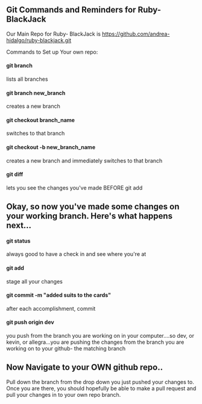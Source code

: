 <h2>Git Commands and Reminders for Ruby- BlackJack</h2>

Our Main Repo for Ruby- BlackJack is https://github.com/andrea-hidalgo/ruby-blackjack.git

Commands to Set up Your own repo: 

<h4>git branch</h4>   
   lists all branches 
<h4>git branch new_branch</h4>
   creates a new branch
<h4>git checkout branch_name</h4>
   switches to that branch
<h4>git checkout -b new_branch_name</h4>
   creates a new branch and immediately switches to that branch
<h4>git diff</h4>
   lets you see the changes you've made BEFORE git add

<h2>Okay, so now you've made some changes on your working branch. Here's what happens next...</h2>

<h4>git status</h4>
always good to have a check in and see where you're at
<h4>git add</h4>
stage all your changes
<h4>git commit -m "added suits to the cards"</h4>
after each accomplishment, commit 
<h4>git push origin dev</h4>
you push from the branch you are working on in your computer....so dev, or kevin, or allegra...you are pushing the changes from the branch you are working on to your github- the matching branch
<h4></h4>

<h2>Now Navigate to your OWN github repo..</h2>

<p>Pull down the branch from the drop down you just pushed your changes to. Once you are there, you should hopefully be able to make a pull request and pull your changes in to your own repo branch.</p>
